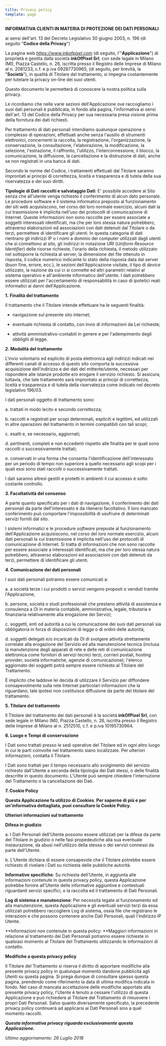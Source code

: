 ```yaml
---
title: Privacy policy
template: page
---
```


**INFORMATIVA CLIENTI IN MATERIA DI PROTEZIONE DEI DATI PERSONALI**

ai sensi dell'art. 13 del Decreto Legislativo 30 giugno 2003, n. 196 (di seguito "**Codice della Privacy**")

La pagina web _https://www.inkofpixel.com_ (di seguito, l'"**Applicazione**") di proprietà e gestita dalla società **inkOfPixel Srl**, con sede legale in Milano (MI), Piazza Castello, n. 26, iscritta presso il Registro delle Imprese di Milano al n. 2081233, c.f. e p.iva 09287730965, (di seguito, per brevità, la "**Società**"), in qualità di Titolare del trattamento, si impegna costantemente per tutelare la privacy on-line dei suoi utenti.

Questo documento le permetterà di conoscere la nostra politica sulla privacy.

Le ricordiamo che nelle varie sezioni dell'Applicazione ove raccogliamo i suoi dati personali è pubblicata, in fondo alla pagina, l'informativa ai sensi dell'art. 13 del Codice della Privacy per sua necessaria presa visione prima della fornitura dei dati richiesti.

Per trattamento di dati personali intendiamo qualunque operazione o complesso di operazioni, effettuati anche senza l'ausilio di strumenti elettronici, concernenti la raccolta, la registrazione, l'organizzazione, la conservazione, la consultazione, l'elaborazione, la modificazione, la selezione, l'estrazione, il raffronto, l'utilizzo, l'interconnessione, il blocco, la comunicazione, la diffusione, la cancellazione e la distruzione di dati, anche se non registrati in una banca di dati.

Secondo le norme del Codice, i trattamenti effettuati dal Titolare saranno improntati ai principi di correttezza, liceità e trasparenza e di tutela della sua riservatezza e dei suoi diritti.

**Tipologie di Dati raccolti e salvataggio Dati**: E' possibile accedere al Sito senza che all'utente venga richiesto il conferimento di alcun dato personale. Le procedure software e il sistema informatico preposto al funzionamento dei siti web acquisiscono, nel corso del loro normale esercizio, alcuni dati la cui trasmissione è implicita nell'uso dei protocolli di comunicazione di Internet. Queste informazioni non sono raccolte per essere associate a soggetti interessati identificati, ma che per loro stessa natura potrebbero, attraverso elaborazioni ed associazioni con dati detenuti dal Titolare o da terzi, permettere di identificare gli utenti. In questa categoria di dati rientrano gli indirizzi IP o i nomi a dominio dei computer utilizzati dagli utenti che si connettono al sito, gli indirizzi in notazione URI (_Uniform Resource Identifier_) delle risorse richieste, l'orario della richiesta, il metodo utilizzato nel sottoporre la richiesta al server, la dimensione del file ottenuto in risposta, il codice numerico indicante lo stato della risposta data dal server (buon fine, errore, ecc.), le sezioni dell'Applicazione visitate, il tipo di _device_ utilizzato, la nazione da cui ci si connette ed altri parametri relativi al sistema operativo e all'ambiente informatico dell'utente. I dati potrebbero essere utilizzati per l'accertamento di responsabilità in caso di ipotetici reati informatici ai danni dell'Applicazione.

**1.** **Finalità del trattamento**

Il trattamento che il Titolare intende effettuare ha le seguenti finalità:

* navigazione sul presente sito internet;

* eventuale richiesta di contatto, con invio di informazioni da Lei richieste;

* attività amministrativo-contabili in genere e per l'adempimento degli obblighi di legge.

**2. Modalità del trattamento**

L'invio volontario ed esplicito di posta elettronica agli indirizzi indicati nei differenti canali di accesso di questo sito comporta la successiva acquisizione dell'indirizzo e dei dati del mittente/utente, necessari per rispondere alle istanze prodotte e/o erogare il servizio richiesto. Si assicura, tuttavia, che tale trattamento sarà improntato ai principi di correttezza, liceità e trasparenza e di tutela della riservatezza come indicato nel decreto legislativo 196/03.

I dati personali oggetto di trattamento sono:

a. trattati in modo lecito e secondo correttezza;

b. raccolti e registrati per scopi determinati, espliciti e legittimi, ed utilizzati in altre operazioni del trattamento in termini compatibili con tali scopi;

c. esatti e, se necessario, aggiornati;

d. pertinenti, completi e non eccedenti rispetto alle finalità per le quali sono raccolti o successivamente trattati;

e. conservati in una forma che consenta l'identificazione dell'interessato per un periodo di tempo non superiore a quello necessario agli scopi per i quali essi sono stati raccolti o successivamente trattati.

I dati saranno altresì gestiti e protetti in ambienti il cui accesso è sotto costante controllo.

**3. Facoltatività del consenso**

A parte quanto specificato per i dati di navigazione, il conferimento dei dati personali da parte dell'interessato è da ritenersi facoltativo. Il loro mancato conferimento può comportare l'impossibilità di usufruire di determinati servizi forniti dal sito.

I sistemi informatici e le procedure _software_ preposte al funzionamento dell'Applicazione acquisiscono, nel corso del loro normale esercizio, alcuni dati personali la cui trasmissione è implicita nell'uso dei protocolli di comunicazione di Internet. Si tratta di informazioni che non sono raccolte per essere associate a interessati identificati, ma che per loro stessa natura potrebbero, attraverso elaborazioni ed associazioni con dati detenuti da terzi, permettere di identificare gli utenti.

**4. Comunicazione dei dati personali**

I suoi dati personali potranno essere comunicati a:

a. a società terze i cui prodotti o servizi vengono proposti o venduti tramite l'Applicazione;

b. persone, società o studi professionali che prestano attività di assistenza e consulenza a OI in materia contabile, amministrativa, legale, tributaria e finanziaria relativamente alla erogazione dei Servizi;

c. soggetti, enti od autorità a cui la comunicazione dei suoi dati personali sia obbligatoria in forza di disposizioni di legge o di ordini delle autorità;

d. soggetti delegati e/o incaricati da OI di svolgere attività strettamente correlate alla erogazione del Servizio ed alla manutenzione tecnica (inclusa la manutenzione degli apparati di rete e delle reti di comunicazione elettronica come fornitori di servizi tecnici terzi, corrieri postali, hosting provider, società informatiche, agenzie di comunicazione); l'elenco aggiornato dei soggetti potrà sempre essere richiesto al Titolare del Trattamento.

È implicito che laddove lei decida di utilizzare il Servizio per diffondere consapevolmente sulla rete Internet particolari informazioni che la riguardano, tale ipotesi non costituisce diffusione da parte del titolare del trattamento.

**5. Titolare del trattamento**

Il Titolare del trattamento dei dati personali è la società **inkOfPixel Srl**, con sede legale in Milano (MI), Piazza Castello, n. 26, iscritta presso il Registro delle Imprese di Milano al n. 2512510, c.f. e p.iva 10195730964.

**6\. Luogo e Tempi di conservazione**

I Dati sono trattati presso le sedi operative del Titolare ed in ogni altro luogo in cui le parti coinvolte nel trattamento siano localizzate. Per ulteriori informazioni, contatta il Titolare.

I Dati sono trattati per il tempo necessario allo svolgimento del servizio richiesto dall'Utente a seconda della tipologia dei Dati stessi, o delle finalità descritte in questo documento. L'Utente può sempre chiedere l'interruzione del Trattamento o la cancellazione dei Dati.

**7\. Cookie Policy**

**Questa Applicazione fa utilizzo di Cookies. Per saperne di più e per un'informativa dettagliata, puoi consultare la Cookie Policy.**

**Ulteriori informazioni sul trattamento**

**Difesa in giudizio**

a. I Dati Personali dell'Utente possono essere utilizzati per la difesa da parte del Titolare in giudizio o nelle fasi propedeutiche alla sua eventuale instaurazione, da abusi nell'utilizzo della stessa o dei servizi connessi da parte dell'Utente.

b. L'Utente dichiara di essere consapevole che il Titolare potrebbe essere richiesto di rivelare i Dati su richiesta delle pubbliche autorità.

**Informative specifiche**: Su richiesta dell'Utente, in aggiunta alle informazioni contenute in questa privacy policy, questa Applicazione potrebbe fornire all'Utente delle informative aggiuntive e contestuali riguardanti servizi specifici, o la raccolta ed il trattamento di Dati Personali.

**Log di sistema e manutenzione**: Per necessità legate al funzionamento ed alla manutenzione, questa Applicazione e gli eventuali servizi terzi da essa utilizzati potrebbero raccogliere Log di sistema, ossia file che registrano le interazioni e che possono contenere anche Dati Personali, quali l'indirizzo IP Utente.

**Informazioni non contenute in questa policy: **Maggiori informazioni in relazione al trattamento dei Dati Personali potranno essere richieste in qualsiasi momento al Titolare del Trattamento utilizzando le informazioni di contatto.

**Modifiche a questa privacy policy**

Il Titolare del Trattamento si riserva il diritto di apportare modifiche alla presente privacy policy in qualunque momento dandone pubblicità agli Utenti su questa pagina. Si prega dunque di consultare spesso questa pagina, prendendo come riferimento la data di ultima modifica indicata in fondo. Nel caso di mancata accettazione delle modifiche apportate alla presente privacy policy, l'Utente è tenuto a cessare l'utilizzo di questa Applicazione e può richiedere al Titolare del Trattamento di rimuovere i propri Dati Personali. Salvo quanto diversamente specificato, la precedente privacy policy continuerà ad applicarsi ai Dati Personali sino a quel momento raccolti.

**_Questa informativa privacy riguarda esclusivamente questa Applicazione._**

_Ultimo aggiornamento: 26 Luglio 2018_

